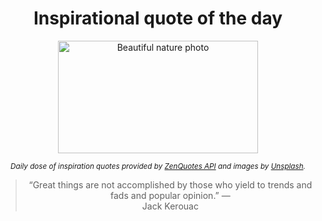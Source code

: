 
<div align="center">

# Inspirational quote of the day

<img src="./data/photo.jpeg" alt="Beautiful nature photo" width="320" height="180">

<sub><i>Daily dose of inspiration quotes provided by [ZenQuotes API](https://zenquotes.io/) and images by [Unsplash](https://unsplash.com/).</i></sub>


<blockquote>&ldquo;Great things are not accomplished by those who yield to trends and fads and popular opinion.&rdquo; &mdash; <footer>Jack Kerouac</footer></blockquote>

</div>
